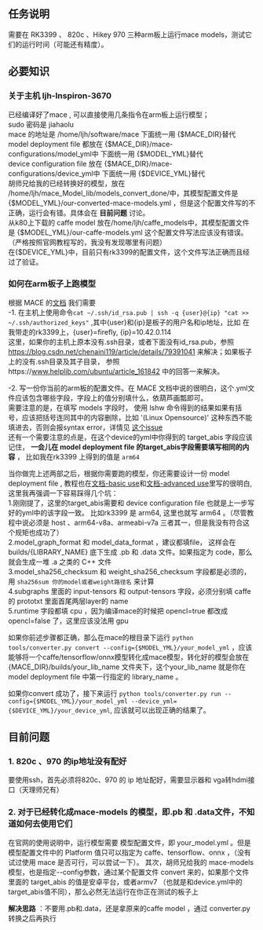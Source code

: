 
## 任务说明
需要在 RK3399 、 820c 、Hikey 970 三种arm板上运行mace models，测试它们的运行时间（可能还有精度）。

## 必要知识
### 关于主机 ljh-Inspiron-3670
已经编译好了mace , 可以直接使用几条指令在arm板上运行模型；    
sudo 密码是 jiahaolu        
mace 的地址是 /home/ljh/software/mace   下面统一用 {$MACE_DIR}替代      
model deployment file 都放在 {$MACE_DIR}/mace-configurations/model_yml中  下面统一用 {$MODEL_YML}替代        
device configuration file 放在 {$MACE_DIR}/mace-configurations/device_yml中   下面统一用 {$DEVICE_YML}替代           
胡师兄给我的已经转换好的模型，放在 /home/ljh/mace_Model_lib/models_convert_done/中，其模型配置文件是 {$MODEL_YML}/our-converted-mace-models.yml ，但是这个配置文件写的不正确，运行会有错。具体会在 **目前问题** 讨论。       
从k80上下载的 caffe model 放在/home/ljh/caffe_models中，其模型配置文件是 {$MODEL_YML}/our-caffe-models.yml 这个配置文件写法应该没有错误。（严格按照官网教程写的，我没有发现哪里有问题）       
在{$DEVICE_YML}中，目前只有rk3399的配置文件，这个文件写法正确而且经过了验证。       

### 如何在arm板子上跑模型

根据 MACE 的[文档](https://mace.readthedocs.io/en/latest/user_guide/advanced_usage.html#run-you-model-on-the-embedded-device-arm-linux)
我们需要    
	-1. 在主机上使用命令`cat ~/.ssh/id_rsa.pub | ssh -q {user}@{ip} "cat >> ~/.ssh/authorized_keys"` ,其中{user}和{ip}是板子的用户名和ip地址，比如
  在我带走的rk3399上，{user}=firefly, {ip}=10.42.0.114    
  这里，如果你的主机上原本没有.ssh目录，或者下面没有id_rsa.pub，参照 https://blog.csdn.net/chenaini119/article/details/79391041 来解决；如果板子上的没有.ssh目录及其子目录，
  参照https://www.helplib.com/ubuntu/article_161842 中的回答一来解决。     
  
  -2. 写一份你当前的arm板的配置文件。在 MACE 文档中说的很明白，这个.yml文件应该包含哪些字段，字段上的值分别填什么，依葫芦画瓢即可。    
  需要注意的是，在填写 models 字段时， 使用 lshw 命令得到的结果如果有括号，应该把括号连同其中的内容删除，比如 '(Linux Opensource)' 这种东西不能填进去，否则会报syntax error，详情见 [这个issue](https://github.com/XiaoMi/mace/issues/398)    
  还有一个需要注意的点是，在这个device的yml中你得到的 target_abis 字段应该记住， **一会儿在 model deployment file 的target_abis字段需要填写相同的内容** ， 比如我在rk3399 上得到的值是 `arm64`  
  
 
 当你做完上述两部之后，根据你需要跑的模型，你还需要设计一份 model deployment file , 教程也在[文档-basic use](https://mace.readthedocs.io/en/latest/user_guide/basic_usage.html#create-a-deployment-file-for-your-model)和[文档-advanced use](https://mace.readthedocs.io/en/latest/user_guide/advanced_usage.html#deployment-file)里写的很明白, 这里我再强调一下容易踩得几个坑：     
   1.刚刚提了，这里的target_abis需要和 device configuration file 也就是上一步写好的yml中的该字段一致。 比如rk3399 是 arm64, 这里也就写 arm64 。（尽管教程中说必须是 host 、arm64-v8a、armeabi-v7a 三者其一，但是我没有符合这个规矩也成功了）    
   2.model_graph_format 和 model_data_format ，建议都填file， 这样会在builds/{LIBRARY_NAME} 底下生成 .pb 和 .data 文件。如果指定为 code，那么就会生成一堆 .a 之类的 C++ 文件    
   3.model_sha256_checksum  和 weight_sha256_checksum 字段都是必须的，用 `sha256sum 你的model或者weight路径名` 来计算    
   4.subgraphs 里面的 input-tensors 和 output-tensors 字段，必须分别填 caffe 的 prototxt 里面首尾两层layer的 name    
   5.runtime 字段都填 cpu ，因为编译mace的时候把 opencl=true 都改成 opencl=false 了，这里应该没法用 gpu    
   
  如果你前述步骤都正确，那么在mace的根目录下运行 `python tools/converter.py convert --config={$MODEL_YML}/your_model_yml` ，应该能够将一个caffe/tensorflow/onnx模型转化成mace模型，转化好的模型会放在 {MACE_DIR}/builds/your_lib_name 文件夹下，这个your_lib_name 就是你在model deployment file 中第一行指定的 library_name 。    
  
  如果你convert 成功了，接下来运行 `python tools/converter.py run --config={$MODEL_YML}/your_model_yml --device_yml={$DEVICE_YML}/your_device_yml`, 应该就可以出现正确的结果了。
  
  
  
## 目前问题
### 1. 820c 、970 的ip地址没有配好
要使用ssh，首先必须将820c、970 的 ip 地址配好，需要显示器和 vga转hdmi接口（天理师兄有）    

### 2. 对于已经转化成mace-models 的模型，即.pb 和 .data文件，不知道如何去使用它们
在官网的使用说明中，运行模型需要 模型配置文件，即 your_model.yml 。但是 模型配置文件中的 Platform 值只可以指定为 caffe、tensorflow、onnx ，（没有试过使用 mace 是否可行，可以尝试一下）。 其次，胡师兄给我的 mace-models 模型，也是指定--config参数，通过某个配置文件 convert 来的，如果那个文件里面的 target_abis 的值是安卓平台，或者armv7 （也就是和device.yml中的 target_abis值不同），那么必然无法运行在你正在测试的板子上      

**解决思路** ：不要用.pb和.data，还是拿原来的caffe model ，通过 converter.py 转换之后再执行     

